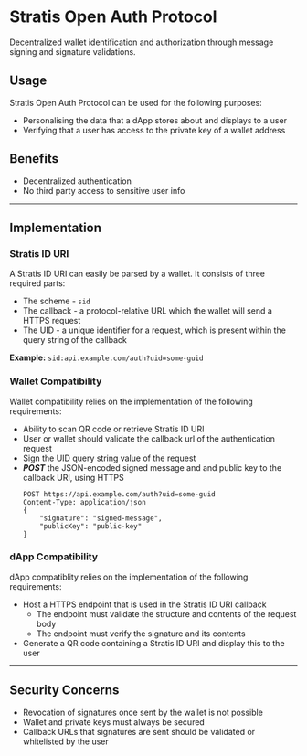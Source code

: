 # Stratis Open Auth Protocol

Decentralized wallet identification and authorization through message signing and signature validations.

## Usage

Stratis Open Auth Protocol can be used for the following purposes:

* Personalising the data that a dApp stores about and displays to a user
* Verifying that a user has access to the private key of a wallet address

## Benefits

- Decentralized authentication
- No third party access to sensitive user info

___

## Implementation

### Stratis ID URI

A Stratis ID URI can easily be parsed by a wallet. It consists of three required parts:

- The scheme - `sid`
- The callback - a protocol-relative URL which the wallet will send a HTTPS request
- The UID - a unique identifier for a request, which is present within the query string of the callback

**Example:** `sid:api.example.com/auth?uid=some-guid`

### Wallet Compatibility

Wallet compatibility relies on the implementation of the following requirements:

- Ability to scan QR code or retrieve Stratis ID URI
- User or wallet should validate the callback url of the authentication request
- Sign the UID query string value of the request
- _**POST**_ the JSON-encoded signed message and and public key to the callback URI, using HTTPS
    ```
    POST https://api.example.com/auth?uid=some-guid
    Content-Type: application/json
    {
        "signature": "signed-message",
        "publicKey": "public-key"
    }
    ```
    
### dApp Compatibility

dApp compatiblity relies on the implementation of the following requirements:

- Host a HTTPS endpoint that is used in the Stratis ID URI callback
  - The endpoint must validate the structure and contents of the request body
  - The endpoint must verify the signature and its contents
- Generate a QR code containing a Stratis ID URI and display this to the user

___

## Security Concerns

- Revocation of signatures once sent by the wallet is not possible
- Wallet and private keys must always be secured
- Callback URLs that signatures are sent should be validated or whitelisted by the user
